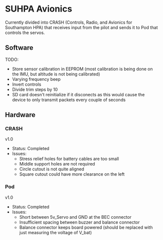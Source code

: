 # SUHPA Avionics

Currently divided into CRASH (Controls, Radio, and Avionics for Southampton HPA) that receives input from the pilot and sends it to Pod that controls the servos.

## Software
TODO:
- Store sensor calibration in EEPROM (most calibration is being done on the IMU, but altitude is not being calibrated)
- Varying frequency beep
- Invert controls
- Divide trim steps by 10
- SD card doesn't reinitialize if it disconects as this would cause the device to only transmit packets every couple of seconds

## Hardware

### CRASH 

v1.0
- Status: Completed
- Issues:
   * Stress relief holes for battery cables are too small
   * Middle support holes are not required
   * Circle cutout is not quite aligned
   * Square cutout could have more clearance on the left

### Pod
v1.0
- Status: Completed
- Issues: 
   * Short between 5v_Servo and GND at the BEC connector
   * Insufficient spacing between buzzer and balance connector
   * Balance connector keeps board powered (should be replaced with just measuring the voltage of V_bat)
